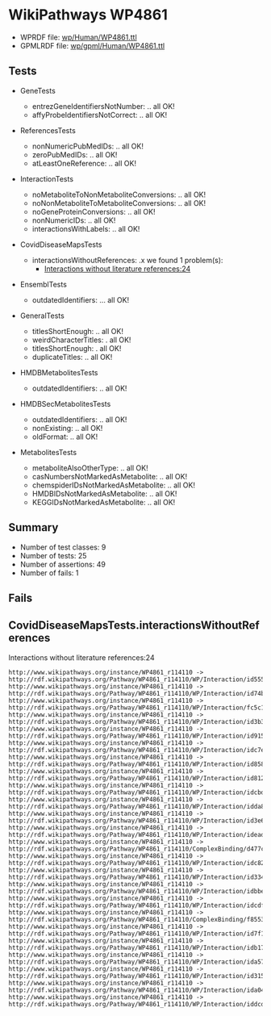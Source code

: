 # WikiPathways WP4861

* WPRDF file: [wp/Human/WP4861.ttl](../wp/Human/WP4861.ttl)
* GPMLRDF file: [wp/gpml/Human/WP4861.ttl](../wp/gpml/Human/WP4861.ttl)

## Tests

* GeneTests
    * entrezGeneIdentifiersNotNumber: .. all OK!
    * affyProbeIdentifiersNotCorrect: .. all OK!

* ReferencesTests
    * nonNumericPubMedIDs: .. all OK!
    * zeroPubMedIDs: .. all OK!
    * atLeastOneReference: .. all OK!

* InteractionTests
    * noMetaboliteToNonMetaboliteConversions: .. all OK!
    * noNonMetaboliteToMetaboliteConversions: .. all OK!
    * noGeneProteinConversions: .. all OK!
    * nonNumericIDs: .. all OK!
    * interactionsWithLabels: .. all OK!

* CovidDiseaseMapsTests
    * interactionsWithoutReferences: .x we found 1 problem(s):
        * [Interactions without literature references:24](#2e295b60)

* EnsemblTests
    * outdatedIdentifiers: ... all OK!

* GeneralTests
    * titlesShortEnough: .. all OK!
    * weirdCharacterTitles: . all OK!
    * titlesShortEnough: . all OK!
    * duplicateTitles: .. all OK!

* HMDBMetabolitesTests
    * outdatedIdentifiers: .. all OK!

* HMDBSecMetabolitesTests
    * outdatedIdentifiers: .. all OK!
    * nonExisting: .. all OK!
    * oldFormat: .. all OK!

* MetabolitesTests
    * metaboliteAlsoOtherType: .. all OK!
    * casNumbersNotMarkedAsMetabolite: .. all OK!
    * chemspiderIDsNotMarkedAsMetabolite: .. all OK!
    * HMDBIDsNotMarkedAsMetabolite: .. all OK!
    * KEGGIDsNotMarkedAsMetabolite: .. all OK!

## Summary

* Number of test classes: 9
* Number of tests: 25
* Number of assertions: 49
* Number of fails: 1

## Fails

<a name="2e295b60" />

## CovidDiseaseMapsTests.interactionsWithoutReferences

Interactions without literature references:24
```
http://www.wikipathways.org/instance/WP4861_r114110 -> http://rdf.wikipathways.org/Pathway/WP4861_r114110/WP/Interaction/id5555a7cf
http://www.wikipathways.org/instance/WP4861_r114110 -> http://rdf.wikipathways.org/Pathway/WP4861_r114110/WP/Interaction/id74bb08d8
http://www.wikipathways.org/instance/WP4861_r114110 -> http://rdf.wikipathways.org/Pathway/WP4861_r114110/WP/Interaction/fc5c1
http://www.wikipathways.org/instance/WP4861_r114110 -> http://rdf.wikipathways.org/Pathway/WP4861_r114110/WP/Interaction/id3b399cfb
http://www.wikipathways.org/instance/WP4861_r114110 -> http://rdf.wikipathways.org/Pathway/WP4861_r114110/WP/Interaction/id915467c9
http://www.wikipathways.org/instance/WP4861_r114110 -> http://rdf.wikipathways.org/Pathway/WP4861_r114110/WP/Interaction/idc7e2ae4
http://www.wikipathways.org/instance/WP4861_r114110 -> http://rdf.wikipathways.org/Pathway/WP4861_r114110/WP/Interaction/id858a8309
http://www.wikipathways.org/instance/WP4861_r114110 -> http://rdf.wikipathways.org/Pathway/WP4861_r114110/WP/Interaction/id8122cdf4
http://www.wikipathways.org/instance/WP4861_r114110 -> http://rdf.wikipathways.org/Pathway/WP4861_r114110/WP/Interaction/idcbd96fe9
http://www.wikipathways.org/instance/WP4861_r114110 -> http://rdf.wikipathways.org/Pathway/WP4861_r114110/WP/Interaction/idda829af2
http://www.wikipathways.org/instance/WP4861_r114110 -> http://rdf.wikipathways.org/Pathway/WP4861_r114110/WP/Interaction/id3e604b90
http://www.wikipathways.org/instance/WP4861_r114110 -> http://rdf.wikipathways.org/Pathway/WP4861_r114110/WP/Interaction/idead04e33
http://www.wikipathways.org/instance/WP4861_r114110 -> http://rdf.wikipathways.org/Pathway/WP4861_r114110/ComplexBinding/d477c
http://www.wikipathways.org/instance/WP4861_r114110 -> http://rdf.wikipathways.org/Pathway/WP4861_r114110/WP/Interaction/idc828ca15
http://www.wikipathways.org/instance/WP4861_r114110 -> http://rdf.wikipathways.org/Pathway/WP4861_r114110/WP/Interaction/id334c961f
http://www.wikipathways.org/instance/WP4861_r114110 -> http://rdf.wikipathways.org/Pathway/WP4861_r114110/WP/Interaction/idbbefaff4
http://www.wikipathways.org/instance/WP4861_r114110 -> http://rdf.wikipathways.org/Pathway/WP4861_r114110/WP/Interaction/idcdf3e573
http://www.wikipathways.org/instance/WP4861_r114110 -> http://rdf.wikipathways.org/Pathway/WP4861_r114110/ComplexBinding/f8553
http://www.wikipathways.org/instance/WP4861_r114110 -> http://rdf.wikipathways.org/Pathway/WP4861_r114110/WP/Interaction/id7f19c7ea
http://www.wikipathways.org/instance/WP4861_r114110 -> http://rdf.wikipathways.org/Pathway/WP4861_r114110/WP/Interaction/idb174dd6a
http://www.wikipathways.org/instance/WP4861_r114110 -> http://rdf.wikipathways.org/Pathway/WP4861_r114110/WP/Interaction/ida575a860
http://www.wikipathways.org/instance/WP4861_r114110 -> http://rdf.wikipathways.org/Pathway/WP4861_r114110/WP/Interaction/id315b7e46
http://www.wikipathways.org/instance/WP4861_r114110 -> http://rdf.wikipathways.org/Pathway/WP4861_r114110/WP/Interaction/ida0444a3e
http://www.wikipathways.org/instance/WP4861_r114110 -> http://rdf.wikipathways.org/Pathway/WP4861_r114110/WP/Interaction/iddcd631b5

```
